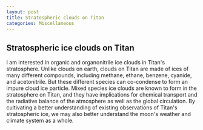 ```yaml
---
layout: post
title: Stratospheric clouds on Titan
categories: Miscellaneous
---
```


## Stratospheric ice clouds on Titan

I am interested in organic and organonitrile ice clouds in Titan's stratosphere. Unlike clouds on earth, clouds on Titan are made of ices of many different compounds, including methane, ethane, benzene, cyanide, and acetonitrile. But these different species can co-condense to form an impure cloud ice particle. Mixed species ice clouds are known to form in the stratosphere on Titan, and they have implications for chemical transport and the radiative balance of the atmosphere as well as the global circulation. By cultivating a better understanding of existing observations of Titan's stratospheric ice, we may also better understand the moon's weather and climate system as a whole.


